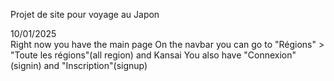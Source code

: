Projet de site pour voyage au Japon


10/01/2025
<br>Right now you have the main page
On the navbar you can go to "Régions" > "Toute les régions"(all region) and Kansai
You also have "Connexion"(signin) and "Inscription"(signup)
